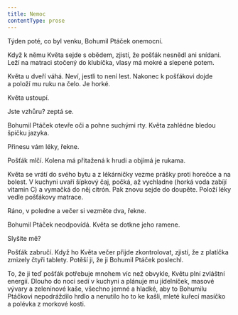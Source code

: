 ```yaml
---
title: Nemoc
contentType: prose
---
```


<section>

Týden poté, co byl venku, Bohumil Ptáček onemocní.

Když k němu Květa sejde s obědem, zjistí, že pošťák nesnědl ani snídani. Leží na matraci stočený do klubíčka, vlasy má mokré a slepené potem.

Květa u dveří váhá. Neví, jestli to není lest. Nakonec k pošťákovi dojde a položí mu ruku na čelo. Je horké.

Květa ustoupí.

Jste vzhůru? zeptá se.

Bohumil Ptáček otevře oči a pohne suchými rty. Květa zahlédne bledou špičku jazyka.

Přinesu vám léky, řekne.

Pošťák mlčí. Kolena má přitažená k hrudi a objímá je rukama.

Květa se vrátí do svého bytu a z lékárničky vezme prášky proti horečce a na bolest. V kuchyni uvaří šípkový čaj, počká, až vychladne (horká voda zabíjí vitamin C) a vymačká do něj citrón. Pak znovu sejde do doupěte. Položí léky vedle pošťákovy matrace.

Ráno, v poledne a večer si vezměte dva, řekne.

Bohumil Ptáček neodpovídá. Květa se dotkne jeho ramene.

Slyšíte mě?

Pošťák zabručí. Když ho Květa večer přijde zkontrolovat, zjistí, že z platíčka zmizely čtyři tablety. Potěší ji, že ji Bohumil Ptáček poslechl.

To, že ji teď pošťák potřebuje mnohem víc než obvykle, Květu plní zvláštní energií. Dlouho do noci sedí v kuchyni a plánuje mu jídelníček, masové vývary a zeleninové kaše, všechno jemné a hladké, aby to Bohumilu Ptáčkovi nepodráždilo hrdlo a nenutilo ho to ke kašli, mleté kuřecí masíčko a polévka z morkové kosti.

</section>
